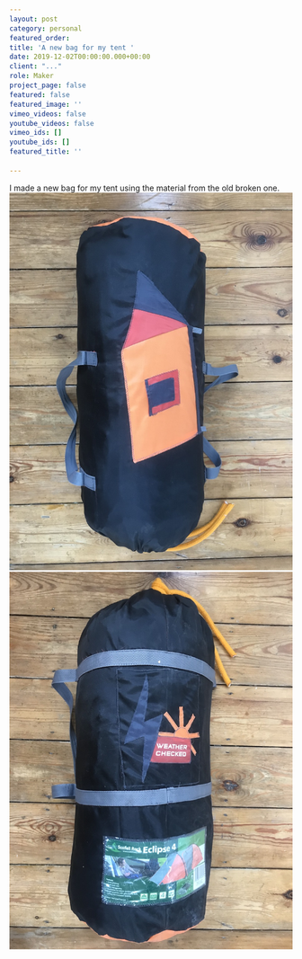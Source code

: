 ```yaml
---
layout: post
category: personal
featured_order: 
title: 'A new bag for my tent '
date: 2019-12-02T00:00:00.000+00:00
client: "..."
role: Maker
project_page: false
featured: false
featured_image: ''
vimeo_videos: false
youtube_videos: false
vimeo_ids: []
youtube_ids: []
featured_title: ''

---
```

I made a new bag for my tent using the material from the old broken one. ![](/uploads/img-5713.jpg)![](/uploads/img_5714.jpg)